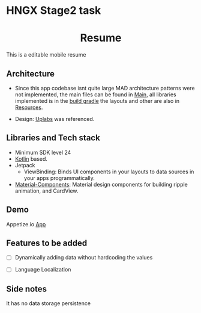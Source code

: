
# HNGX Stage2 task
<h1 align="center">Resume</h1>
  This is a editable mobile resume
  
  ## Architecture
  - Since this app codebase isnt quite large MAD architecture patterns were not implemented, the main files can be found in [Main](https://github.com/J-cart/HNGX_2/tree/master/app/src/main/java/com/tutorials/hngx1), all libraries implemented is in the [build gradle](https://github.com/J-cart/HNGX_2/blob/master/app/build.gradle)
            the layouts and other are also in [Resources](https://github.com/J-cart/HNGX_2/tree/master/app/src/main/res).
            
 - Design: [Uplabs](https://www.uplabs.com/posts/resume-mobile-ios-app-design) was referenced.
  
## Libraries and Tech stack
- Minimum SDK level 24
- [Kotlin](https://kotlinlang.org/) based.
- Jetpack
  - ViewBinding: Binds UI components in your layouts to data sources in your apps programmatically.
- [Material-Components](https://github.com/material-components/material-components-android): Material design components for building ripple animation, and CardView.

## Demo
Appetize.io [App](https://appetize.io/app/arhwy2vjskv6wbl5qvlbimkhha?device=pixel4&osVersion=11.0&scale=75)


## Features to be added
- [ ] Dynamically adding data without hardcoding the values
- [ ] Language Localization


## Side notes
It has no data storage persistence 
